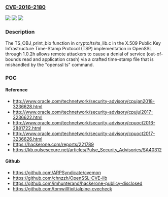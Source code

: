 ### [CVE-2016-2180](https://cve.mitre.org/cgi-bin/cvename.cgi?name=CVE-2016-2180)
![](https://img.shields.io/static/v1?label=Product&message=n%2Fa&color=blue)
![](https://img.shields.io/static/v1?label=Version&message=n%2Fa&color=blue)
![](https://img.shields.io/static/v1?label=Vulnerability&message=n%2Fa&color=brighgreen)

### Description

The TS_OBJ_print_bio function in crypto/ts/ts_lib.c in the X.509 Public Key Infrastructure Time-Stamp Protocol (TSP) implementation in OpenSSL through 1.0.2h allows remote attackers to cause a denial of service (out-of-bounds read and application crash) via a crafted time-stamp file that is mishandled by the "openssl ts" command.

### POC

#### Reference
- http://www.oracle.com/technetwork/security-advisory/cpujan2018-3236628.html
- http://www.oracle.com/technetwork/security-advisory/cpujul2017-3236622.html
- http://www.oracle.com/technetwork/security-advisory/cpuoct2016-2881722.html
- http://www.oracle.com/technetwork/security-advisory/cpuoct2017-3236626.html
- https://hackerone.com/reports/221789
- https://kb.pulsesecure.net/articles/Pulse_Security_Advisories/SA40312

#### Github
- https://github.com/ARPSyndicate/cvemon
- https://github.com/chnzzh/OpenSSL-CVE-lib
- https://github.com/imhunterand/hackerone-publicy-disclosed
- https://github.com/tomwillfixit/alpine-cvecheck

